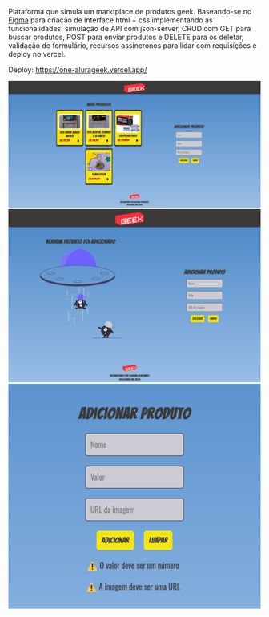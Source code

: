 Plataforma que simula um marktplace de produtos geek. Baseando-se no [Figma](https://www.figma.com/design/1zm3NNIw4KcI0RQtR6UmqK/New-AluraGeek---PT?m=dev&node-id=0%3A1&t=9Pti6sRAjTxgCBd7-1) para criação de interface html + css implementando as funcionalidades: simulação de API com json-server, CRUD com GET para buscar produtos, POST para enviar produtos e DELETE para os deletar, validação de formulário, recursos assincronos para lidar com requisições e deploy no vercel.

Deploy: https://one-alurageek.vercel.app/

![](https://raw.githubusercontent.com/gio-bon/ONE-alurageek/main/imagens/Screenshot%202024-05-20%20at%2013-06-26%20AluraGeek.png)
![](https://raw.githubusercontent.com/gio-bon/ONE-alurageek/main/imagens/Screenshot%202024-05-20%20at%2013-08-16%20AluraGeek.png)
![](https://raw.githubusercontent.com/gio-bon/ONE-alurageek/main/imagens/Screenshot%202024-05-20%20at%2013-06-57%20AluraGeek.png)
